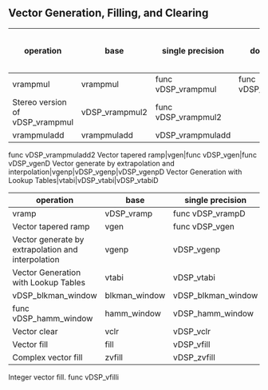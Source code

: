 
## Vector Generation, Filling, and Clearing

operation|base | single precision | double precision |fixed-point 1.15| fixed-point 8.24 format
---|---|---|---|---|---
vrampmul|vrampmul|func vDSP_vrampmul|func vDSP_vrampmul_s1_15|
Stereo version of vDSP_vrampmul|vDSP_vrampmul2|func vDSP_vrampmul2
vrampmuladd|vrampmuladd|vDSP_vrampmuladd
func vDSP_vrampmuladd2
Vector tapered ramp|vgen|func vDSP_vgen|func vDSP_vgenD
Vector generate by extrapolation and interpolation|vgenp|vDSP_vgenp|vDSP_vgenpD
Vector Generation with Lookup Tables|vtabi|vDSP_vtabi|vDSP_vtabiD


operation|base | single precision | double precision 
---|---|---|---
vramp | vDSP_vramp |func vDSP_vrampD
Vector tapered ramp|vgen|func vDSP_vgen|func vDSP_vgenD
Vector generate by extrapolation and interpolation|vgenp|vDSP_vgenp|vDSP_vgenpD
Vector Generation with Lookup Tables|vtabi|vDSP_vtabi|vDSP_vtabiD
vDSP_blkman_window|blkman_window|vDSP_blkman_window|vDSP_blkman_windowD
func vDSP_hamm_window|hamm_window|vDSP_hamm_window|vDSP_hamm_windowD
Vector clear|vclr| vDSP_vclr|vDSP_vclrD
Vector fill|fill|vDSP_vfill|vDSP_vfillD
Complex vector fill|zvfill|vDSP_zvfill|vDSP_zvfillD

Integer vector fill.  func vDSP_vfilli

